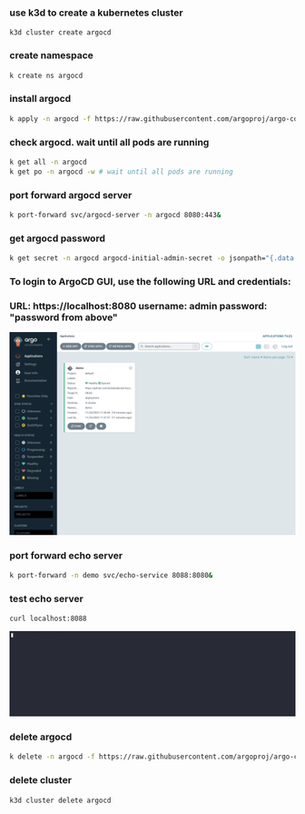 ### use k3d to create a kubernetes cluster
```agsl
k3d cluster create argocd
```
### create namespace
```bash
k create ns argocd 
```
### install argocd
```bash
k apply -n argocd -f https://raw.githubusercontent.com/argoproj/argo-cd/stable/manifests/install.yaml 
```
### check argocd. wait until all pods are running
```bash
k get all -n argocd 
k get po -n argocd -w # wait until all pods are running
```
### port forward argocd server
```bash
k port-forward svc/argocd-server -n argocd 8080:443& 
```
### get argocd password
```bash
k get secret -n argocd argocd-initial-admin-secret -o jsonpath="{.data.password}" | base64 -d; echo 
```
### To login to ArgoCD GUI, use the following URL and credentials:
### URL: https://localhost:8080 username: admin password: "password from above"
![Image](./img/ArgoCD.png)
### port forward echo server
```bash
k port-forward -n demo svc/echo-service 8088:8080& 
```
### test echo server
```bash
curl localhost:8088 
```
![Image](./img/check_echo.gif)
### delete argocd
```bash
k delete -n argocd -f https://raw.githubusercontent.com/argoproj/argo-cd/stable/manifests/install.yaml 
```
### delete cluster
```bash
k3d cluster delete argocd
```




